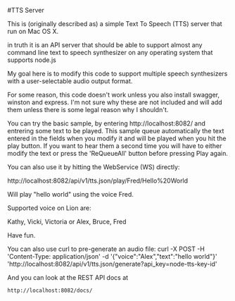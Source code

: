 #TTS Server

This is (originally described as) a simple Text To Speech (TTS) server that run on Mac OS X. 

in truth it is an API server that should be able to support almost any command line text to speech synthesizer on any operating system that supports node.js

My goal here is to modify this code to support multiple speech synthesizers with a user-selectable audio output format.

For some reason, this code doesn't work unless you also install swagger, winston and express. I'm not sure why these are not included and will add them unless there is some legal reason why I shouldn't.

You can try the basic sample, by entering http://localhost:8082/ and entrering some text to be played.
This sample queue automatically the text entered in the fields when you modify it and will be played when you hit the play button. If you want to hear them a second time you will have to either modify the text or press the 'ReQueueAll' button before pressing Play again.

You can also use it by hitting the WebService (WS) directly:

  http://localhost:8082/api/v1/tts.json/play/Fred/Hello%20World


Will play "hello world" using the voice Fred.

Supported voice on Lion are:

   Kathy, Vicki, Victoria or Alex, Bruce, Fred

Have fun.

You can also use curl to pre-generate an audio file:
   curl -X POST -H 'Content-Type: application/json' -d '{"voice":"Alex","text":"hello world"}' 'http://localhost:8082/api/v1/tts.json/generate?api_key=node-tts-key-id'

And you can look at the REST API docs at

	http://localhost:8082/docs/
